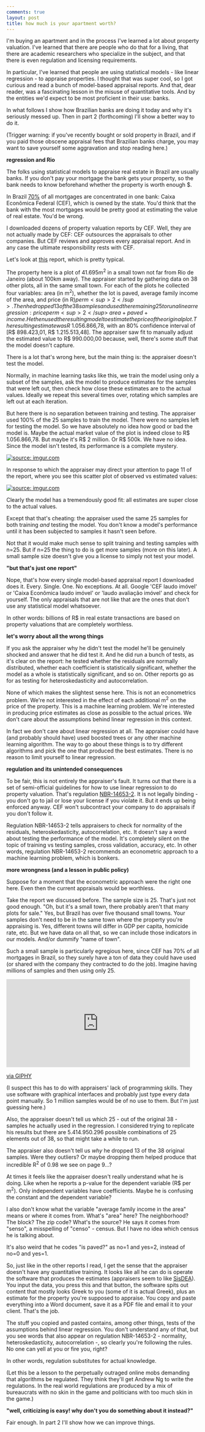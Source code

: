 ```yaml
---
comments: true
layout: post
title: how much is your apartment worth?
---
```


I'm buying an apartment and in the process I've learned a lot about property valuation. I've learned that there are people who do that for a living, that there are academic researchers who specialize in the subject, and that there is even regulation and licensing requirements. 

In particular, I've learned that people are using statistical models - like linear regression - to appraise properties. I thought that was super cool, so I got curious and read a bunch of model-based appraisal reports. And that, dear reader, was a fascinating lesson in the misuse of quantitative tools. And by the entities we'd expect to be most proficient in their use: banks.

In what follows I show how Brazilian banks are doing it today and why it's seriously messed up. Then in part 2 (forthcoming) I'll show a better way to do it.

(Trigger warning: if you've recently bought or sold property in Brazil, and if you paid those obscene appraisal fees that Brazilian banks charge, you may want to save yourself some aggravation and stop reading here.)

**regression and Rio**

The folks using statistical models to appraise real estate in Brazil are usually banks. If you don't pay your mortgage the bank gets your property, so the bank needs to know beforehand whether the property is worth enough $.

In Brazil [70%](https://www1.folha.uol.com.br/mercado/2018/09/volume-de-credito-imobiliario-e-metade-do-concedido-ha-quatro-anos.shtml) of all mortgages are concentrated in one bank: Caixa Econômica Federal (CEF), which is owned by the state. You'd think that the bank with the most mortgages would be pretty good at estimating the value of real estate. You'd be wrong.

I downloaded dozens of property valuation reports by CEF. Well, they are not actually made by CEF: CEF outsources the appraisals to other companies. But CEF reviews and approves every appraisal report. And in any case the ultimate responsibility rests with CEF.

Let's look at [this](https://www.brameleiloes.com.br/principal/pub/Image/20181025040759LAUDO_CAIXA.pdf) report, which is pretty typical.

The property here is a plot of 41.695m<sup>2</sup> in a small town not far from Rio de Janeiro (about 100km away). The appraiser started by gathering data on 38 other plots, all in the same small town. For each of the plots he collected four variables: area (in m<sup>2</sup>), whether the lot is paved, average family income of the area, and price (in R$) per m<sup>2</sup>. Then he dropped 13 of the 38 samples and used the remaining 25 to run a linear regression: price per m<sup>2</sup> ~ area + paved + income. He then used the resulting model to estimate the price of the original plot. The resulting estimate was R$ 1.056.866,78, with an 80% confidence interval of [R$ 898.423,01, R$ 1.215.513,48]. The appraiser saw fit to manually adjust the estimated value to R$ 990.000,00 because, well, there's some stuff that the model doesn't capture.

There is a lot that's wrong here, but the main thing is: the appraiser doesn't test the model.

Normally, in machine learning tasks like this, we train the model using only a subset of the samples, ask the model to produce estimates for the samples that were left out, then check how close these estimates are to the actual values. Ideally we repeat this several times over, rotating which samples are left out at each iteration.

But here there is no separation between training and testing. The appraiser used 100% of the 25 samples to train the model. There were no samples left for testing the model. So we have absolutely no idea how good or bad the model is. Maybe the actual market value of the plot is indeed close to R$ 1.056.866,78. But maybe it's R$ 2 million. Or R$ 500k. We have no idea. Since the model isn't tested, its performance is a complete mystery.

<a href="https://imgur.com/s55GvZa"><img src="https://i.imgur.com/s55GvZa.jpg" title="source: imgur.com" /></a>

In response to which the appraiser may direct your attention to page 11 of the report, where you see this scatter plot of observed vs estimated values:

<a href="https://imgur.com/nfxEGTy"><img src="https://i.imgur.com/nfxEGTy.png" title="source: imgur.com" /></a>

Clearly the model has a tremendously good fit: all estimates are super close to the actual values.

Except that that's cheating: the appraiser used the same 25 samples for both training *and* testing the model. You don't know a model's performance until it has been subjected to samples it hasn't seen before.

Not that it would make much sense to split training and testing samples with n=25. But if n=25 the thing to do is get more samples (more on this later). A small sample size doesn't give you a license to simply not test your model.

**"but that's just one report"**

Nope, that's how every single model-based appraisal report I downloaded does it. Every. Single. One. No exceptions. At all. Google 'CEF laudo imóvel' or 'Caixa Econômica laudo imóvel' or 'laudo avaliação imóvel' and check for yourself. The only appraisals that are not like that are the ones that don't use any statistical model whatsoever.

In other words: billions of R$ in real estate transactions are based on property valuations that are completely worthless.

**let's worry about all the wrong things**

If you ask the appraiser why he didn't test the model he'll be genuinely shocked and answer that he did test it. And he did run a bunch of tests, as it's clear on the report: he tested whether the residuals are normally distributed, whether each coefficient is statistically significant, whether the model as a whole is statistically significant, and so on. Other reports go as for as testing for heteroskedasticity and autocorrelation.

None of which makes the slightest sense here. This is not an econometrics problem. We're not interested in the effect of each additional m<sup>2</sup> on the price of the property. This is a machine learning problem. We're interested in producing price estimates as close as possible to the actual prices. We don't care about the assumptions behind linear regression in this context.

In fact we don't care about linear regression at all. The appraiser could have (and probably should have) used boosted trees or any other machine learning algorithm. The way to go about these things is to try different algorithms and pick the one that produced the best estimates. There is no reason to limit yourself to linear regression.

**regulation and its unintended consequences**

To be fair, this is not entirely the appraiser's fault. It turns out that there is a set of semi-official guidelines for how to use linear regression to do property valuation. That's regulation [NBR-14653-2](http://bittarpericias.com.br/wp-content/uploads/2017/02/Avaliacao-Bens-Imoveis-Urbanos-Procedimentos-Gerias-NBR-14653-2.pdf). It is not legally binding - you don't go to jail or lose your license if you violate it. But it ends up being enforced anyway. CEF won't subcontract your company to do appraisals if you don't follow it.

Regulation NBR-14653-2 tells appraisers to check for normality of the residuals, heteroskedasticity, autocorrelation, etc. It doesn't say a word about testing the performance of the model. It's completely silent on the topic of training vs testing samples, cross validation, accuracy, etc. In other words, regulation NBR-14653-2 recommends an econometric approach to a machine learning problem, which is bonkers.

**more wrongness (and a lesson in public policy)**

Suppose for a moment that the econometric approach were the right one here. Even then the current appraisals would be worthless.

Take the report we discussed before. The sample size is 25. That's just not good enough. "Oh, but it's a small town, there probably aren't that many plots for sale." Yes, but Brazil has over five thousand small towns. Your samples don't need to be in the same town where the property you're appraising is. Yes, different towns will differ in GDP per capita, homicide rate, etc. But we have data on all that, so we can include those indicators in our models. And/or dummify "name of town".

Such a small sample is particularly egregious here, since CEF has 70% of all mortgages in Brazil, so they surely have a ton of data they could have used (or shared with the company they contracted to do the job). Imagine having millions of samples and then using only 25.

<iframe src="https://giphy.com/embed/pNGFddQO31GJa" width="480" height="230" frameBorder="0" class="giphy-embed" allowFullScreen></iframe><p><a href="https://giphy.com/gifs/pNGFddQO31GJa">via GIPHY</a></p>

(I suspect this has to do with appraisers' lack of programming skills. They use software with graphical interfaces and probably just type every data point manually. So 1 million samples would be of no use to them. But I'm just guessing here.)

Also, the appraiser doesn't tell us which 25 - out of the original 38 - samples he actually used in the regression. I considered trying to replicate his results but there are 5.414.950.296 possible combinations of 25 elements out of 38, so that might take a while to run.

The appraiser also doesn't tell us *why* he dropped 13 of the 38 original samples. Were they outliers? Or maybe dropping them helped produce that incredible R<sup>2</sup> of 0.98 we see on page 9...?

At times it feels like the appraiser doesn't really understand what he is doing. Like when he reports a p-value for the dependent variable (R$ per m<sup>2</sup>). Only independent variables have coefficients. Maybe he is confusing the constant and the dependent variable?

I also don't know what the variable "average family income in the area" means or where it comes from. What's "area" here? The neighborhood? The block? The zip code? What's the source? He says it comes from "senso", a misspelling of "censo" - census. But I have no idea which census he is talking about.

It's also weird that he codes "is paved?" as no=1 and yes=2, instead of no=0 and yes=1.

So, just like in the other reports I read, I get the sense that the appraiser doesn't have any quantitative training. It looks like all he can do is operate the software that produces the estimates (appraisers seem to like [SisDEA](https://pellisistemas.com/software/sisdea/)). You input the data, you press this and that button, the software spits out content that mostly looks Greek to you (some of it is actual Greek), plus an estimate for the property you're supposed to appraise. You copy and paste everything into a Word document, save it as a PDF file and email it to your client. That's the job.

The stuff you copied and pasted contains, among other things, tests of the assumptions behind linear regression. You don't understand any of that, but you see words that also appear on regulation NBR-14653-2 - normality, heteroskedasticity, autocorrelation -, so clearly you're following the rules. No one can yell at you or fire you, right?

In other words, regulation substitutes for actual knowledge.

(Let this be a lesson to the perpetually outraged online mobs demanding that algorithms be regulated. They think they'll get Andrew Ng to write the regulations. In the real world regulations are produced by a mix of bureaucrats with no skin in the game and politicians with too much skin in the game.)

**"well, criticizing is easy! why don't you do something about it instead?"**

Fair enough. In part 2 I'll show how we can improve things.